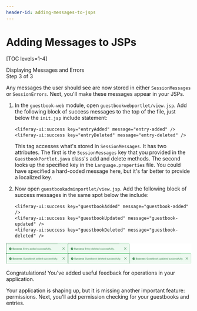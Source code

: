 ```yaml
---
header-id: adding-messages-to-jsps
---
```


# Adding Messages to JSPs

[TOC levels=1-4]

<div class="learn-path-step">
    <p>Displaying Messages and Errors<br>Step 3 of 3</p>
</div>

Any messages the user should see are now stored in either `SessionMessages` or
`SessionErrors`. Next, you'll make these messages appear in your JSPs. 

1.  In the `guestbook-web` module, open `guestbookwebportlet/view.jsp`. Add the 
    following block of success messages to the top of the file, just below the 
    `init.jsp` include statement:
    
        <liferay-ui:success key="entryAdded" message="entry-added" />
        <liferay-ui:success key="entryDeleted" message="entry-deleted" />

    This tag accesses what's stored in `SessionMessages`. It has two attributes. 
    The first is the `SessionMessages` key that you provided in the 
    `GuestbookPortlet.java` class's add and delete methods. The second looks up 
    the specified key in the `Language.properties` file. You could have 
    specified a hard-coded message here, but it's far better to provide a 
    localized key. 

2.  Now open `guestbookadminportlet/view.jsp`. Add the following block of 
    success messages in the same spot below the include: 

        <liferay-ui:success key="guestbookAdded" message="guestbook-added" />
        <liferay-ui:success key="guestbookUpdated" message="guestbook-updated" />
        <liferay-ui:success key="guestbookDeleted" message="guestbook-deleted" />

![Figure 1: Now the message displays the value you specified in `Language.properties`.](../../../images/message-complete.png)

Congratulations! You've added useful feedback for operations in your 
application. 

Your application is shaping up, but it is missing another important feature:
permissions. Next, you'll add permission checking for your guestbooks and
entries. 
